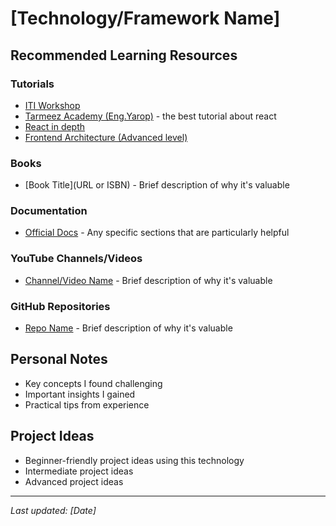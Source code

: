 # [Technology/Framework Name]

## Recommended Learning Resources

### Tutorials
- [ITI Workshop](https://www.youtube.com/playlist?list=PLLWuK602vNiXfozP5ei2k0BpGNcU3_7_H)
- [Tarmeez Academy (Eng.Yarop)](https://www.youtube.com/playlist?list=PLYyqC4bNbCIdSZ-JayMLl4WO2Cr995vyS) - the best tutorial about react
- [React in depth](https://www.youtube.com/playlist?list=PLovN13bqAx7CKHNJnW3npFEXlXUQBghNI)
- [Frontend Architecture (Advanced level)](https://www.youtube.com/@d.zhiganov)

### Books
- [Book Title](URL or ISBN) - Brief description of why it's valuable

### Documentation
- [Official Docs](URL) - Any specific sections that are particularly helpful

### YouTube Channels/Videos
- [Channel/Video Name](URL) - Brief description of why it's valuable

### GitHub Repositories
- [Repo Name](URL) - Brief description of why it's valuable

## Personal Notes
- Key concepts I found challenging
- Important insights I gained
- Practical tips from experience

## Project Ideas
- Beginner-friendly project ideas using this technology
- Intermediate project ideas
- Advanced project ideas

---
*Last updated: [Date]*